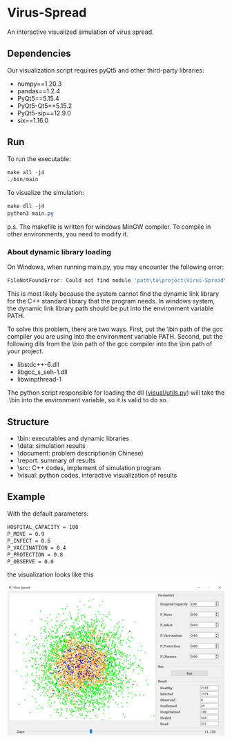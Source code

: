 # Virus-Spread

An interactive visualized simulation of virus spread.

## Dependencies

Our visualization script requires pyQt5 and other third-party libraries:

+ numpy\=\=1.20.3
+ pandas\=\=1.2.4
+ PyQt5\=\=5.15.4
+ PyQt5-Qt5\=\=5.15.2
+ PyQt5-sip\=\=12.9.0
+ six\=\=1.16.0

## Run

To run the executable:

```ps1
make all -j4
./bin/main
```

To visualize the simulation:

```ps1
make dll -j4
python3 main.py
```

p.s. The makefile is written for windows MinGW compiler. To compile in other environments, you need to modify it.

### About dynamic library loading

On Windows, when running main.py, you may encounter the following error:

```ps1
FileNotFoundError: Could not find module 'path\to\project\Virus-Spread\bin\sim.dll' (or one of its dependencies). Try using the full path with constructor syntax.
```

This is most likely because the system cannot find the dynamic link library for the C++ standard library that the program needs. In windows system, the dynamic link library path should be put into the environment variable PATH.

To solve this problem, there are two ways. First, put the \bin path of the gcc compiler you are using into the environment variable PATH. Second, put the following dlls from the \bin path of the gcc compiler into the \bin path of your project.

+ libstdc++-6.dll
+ libgcc_s_seh-1.dll
+ libwinpthread-1

The python script responsible for loading the dll ([visual/utils.py](https://github.com/weixr18/Virus-Spread/blob/main/visual/utils.py)) will take the .\bin into the environment variable, so it is valid to do so.

## Structure

+ \\bin: executables and dynamic libraries
+ \\data: simulation results
+ \\document: problem description(in Chinese)
+ \\report: summary of results
+ \\src: C++ codes, implement of simulation program
+ \\visual: python codes, interactive visualization of results

## Example

With the default parameters:

    HOSPITAL_CAPACITY = 100
    P_MOVE = 0.9
    P_INFECT = 0.6
    P_VACCINATION = 0.4
    P_PROTECTION = 0.8
    P_OBSERVE = 0.0

the visualization looks like this

![1](report/run2.png)
